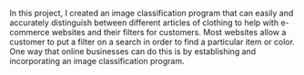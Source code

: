 ​In this project, I created an image classification program that can easily and accurately distinguish between different articles of clothing to help with e-commerce websites and their filters for customers. Most websites allow a customer to put a filter on a search in order to find a particular item or color. One way that online businesses can do this is by establishing and incorporating an image classification program. 